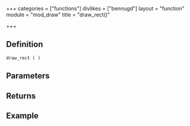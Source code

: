 +++
categories = ["functions"]
divlikes = ["bennugd"]
layout = "function"
module = "mod_draw"
title = "draw_rect()"

+++

## Definition

    draw_rect ( )

## Parameters

## Returns

## Example
